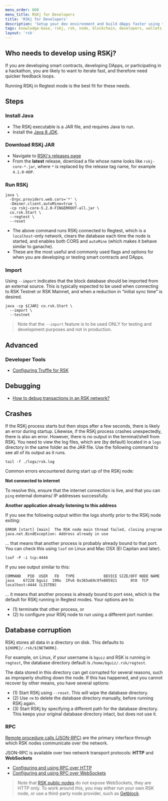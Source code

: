 ```yaml
---
menu_order: 600
menu_title: RSKj for Developers
title: 'RSKj for Developers'
description: 'Setup your dev environment and build dApps faster using this quick start guide'
tags: knowledge-base, rskj, rsk, node, blockchain, developers, wallets
layout: 'rsk'
---
```


## Who needs to develop using RSKj?

If you are developing smart contracts, developing DApps, or participating in a hackathon, you are likely to want to iterate fast, and therefore need quicker feedback loops.

Running RSKj in Regtest mode is the best fit for these needs.

## Steps

### Install Java

- The RSKj executable is a JAR file, and requires Java to run.
- Install the [Java 8 JDK](https://www.java.com/download/).
  
### Download RSKj JAR

- Navigate to [RSKj's releases page](https://github.com/rsksmart/rskj/releases)
- From the **latest** release, download a file whose name looks like
  `rskj-core-*.jar`, where `*` is replaced by the release tag name, for example `4.1.0-HOP`.
  
### Run RSKj

```shell
java \
  -Drpc.providers.web.cors='*' \
  -Dminer.client.autoMine=true \
  -cp rskj-core-5.2.0-FINGERROOT-all.jar \
  co.rsk.Start \
  --regtest \
  --reset
```

- The above command runs RSKj connected to Regtest, which is a `localhost`-only network, clears the database each time the node is started,
and enables both CORS and `autoMine` (which makes it behave similar to ganache).
- These are the most useful and commonly used flags and options for when you are developing or testing smart contracts and DApps.

### Import

Using `--import` indicates that the block database should be imported from an external source. This is typically expected to be used when connecting to RSK Testnet or RSK Mainnet, and when a reduction in “initial sync time” is desired.

```shell
java -cp ${JAR} co.rsk.Start \
  --import \
  --testnet
```

> Note that the `--import` feature is to be used ONLY for testing and development purposes and not in production.

## Advanced

### Developer Tools

- [Configuring Truffle for RSK](/kb/configure-truffle-to-rsk/)

## Debugging

- [How to debug transactions in an RSK network?](https://stackoverflow.com/q/66144175/194982)

## Crashes

If the RSKj process starts but then stops after a few seconds,
there is likely an error during startup.
Likewise, if the RSKj process crashes unexpectedly,
there is also an error.
However, there is no output in the terminal/shell from RSKj.
You need to view the log files, which are (by default)
located in a `logs` directory in the same folder as the JAR file.
Use the following command to see all of its output as it runs.

```shell
tail -f ./logs/rsk.log
```

Common errors encountered during start up of the RSKj node:

**Not connected to internet**

To resolve this, ensure that the internet connection is live,
and that you can `ping` external domains/ IP addresses successfully.

**Another application already listening to this address**

If you see the following output within the logs shortly prior to
the RSKj node exiting:

```
ERROR [start] [main]  The RSK node main thread failed, closing program
java.net.BindException: Address already in use
```

... that means that another process is probably already bound to that port.
You can check this using `lsof` on Linux and Mac OSX (El Capitan and later).

```
lsof -P -i tcp:4444
```

If you see output similar to this:

```
COMMAND   PID  USER   FD   TYPE             DEVICE SIZE/OFF NODE NAME
java    67228 bguiz  190u  IPv6 0x365a69c9fe805921      0t0  TCP localhost:4444 (LISTEN)
```

... it means that another process is already bound to port `4444`,
which is the default for RSKj running in Regtest modes.
Your options are to:

- (1) terminate that other process, or
- (2) to configure your RSKj node to run using a different port number.

## Database corruption

RSKj stores all data in a directory on disk.
This defaults to `${HOME}/.rsk/${NETWORK}`.

For example, on Linux, if your username is `bguiz` and RSK is running in `regtest`,
the database directory default is `/home/bguiz/.rsk/regtest`.

The data stored in this directory can get corrupted for several reasons,
such as improperly shutting down the node.
If this has happened, and you cannot recover by other means,
you have several options:

- (1) Start RSKj using `--reset`. This will wipe the database directory.
- (2) Use `rm` to delete the database directory manually, before running RSKj again.
- (3) Start RSKj by specifying a different path for the database directory.
  This keeps your original database directory intact, but does not use it.

### RPC

[Remote procedure calls (JSON-RPC)](/rsk/node/architecture/json-rpc/) are the primary interface through which RSK nodes communicate over the network.

JSON-RPC is available over two network transport protocols: **HTTP** and **WebSockets**

- [Configuring and using RPC over HTTP](/rsk/node/architecture/json-rpc/)
- [Configuring and using RPC over WebSockets](/rsk/node/architecture/json-rpc/)

> Note that [RSK public nodes](/rsk/node/architecture/json-rpc/)
> do not expose WebSockets, they are HTTP only.
> To work around this, you may either run your own RSK node,
> or use a third-party node provider, such as [Getblock](/solutions/getblock/).
